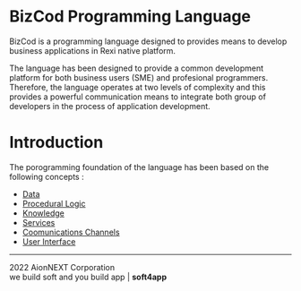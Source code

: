 # BizCod Programming Language


BizCod is a programming language designed to provides means to develop business applications in Rexi native platform. 

The language has been designed to provide a common development platform for both business users (SME) and profesional programmers. Therefore, the language operates at two levels of complexity and this provides a powerful communication means to integrate both group of developers in the process of application development. 

# Introduction

The porogramming foundation of the language has been based on the following concepts :
* [Data](Data.md)
* [Procedural Logic](Logic.md)
* [Knowledge](#the-data)
* [Services](#the-data)
* [Coomunications Channels](#the-data)
* [User Interface](#the-data)




____________________
2022 AionNEXT Corporation<br>
we build soft and you build app | <b>soft4app</b>
